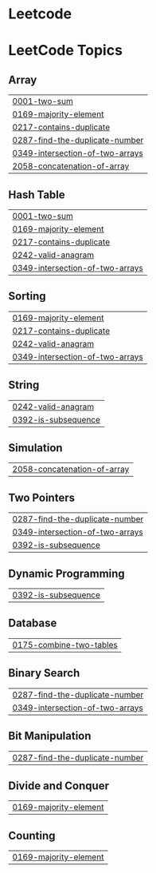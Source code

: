 # Leetcode
<!---LeetCode Topics Start-->
# LeetCode Topics
## Array
|  |
| ------- |
| [0001-two-sum](https://github.com/sara-mohamd/Leetcode/tree/master/0001-two-sum) |
| [0169-majority-element](https://github.com/sara-mohamd/Leetcode/tree/master/0169-majority-element) |
| [0217-contains-duplicate](https://github.com/sara-mohamd/Leetcode/tree/master/0217-contains-duplicate) |
| [0287-find-the-duplicate-number](https://github.com/sara-mohamd/Leetcode/tree/master/0287-find-the-duplicate-number) |
| [0349-intersection-of-two-arrays](https://github.com/sara-mohamd/Leetcode/tree/master/0349-intersection-of-two-arrays) |
| [2058-concatenation-of-array](https://github.com/sara-mohamd/Leetcode/tree/master/2058-concatenation-of-array) |
## Hash Table
|  |
| ------- |
| [0001-two-sum](https://github.com/sara-mohamd/Leetcode/tree/master/0001-two-sum) |
| [0169-majority-element](https://github.com/sara-mohamd/Leetcode/tree/master/0169-majority-element) |
| [0217-contains-duplicate](https://github.com/sara-mohamd/Leetcode/tree/master/0217-contains-duplicate) |
| [0242-valid-anagram](https://github.com/sara-mohamd/Leetcode/tree/master/0242-valid-anagram) |
| [0349-intersection-of-two-arrays](https://github.com/sara-mohamd/Leetcode/tree/master/0349-intersection-of-two-arrays) |
## Sorting
|  |
| ------- |
| [0169-majority-element](https://github.com/sara-mohamd/Leetcode/tree/master/0169-majority-element) |
| [0217-contains-duplicate](https://github.com/sara-mohamd/Leetcode/tree/master/0217-contains-duplicate) |
| [0242-valid-anagram](https://github.com/sara-mohamd/Leetcode/tree/master/0242-valid-anagram) |
| [0349-intersection-of-two-arrays](https://github.com/sara-mohamd/Leetcode/tree/master/0349-intersection-of-two-arrays) |
## String
|  |
| ------- |
| [0242-valid-anagram](https://github.com/sara-mohamd/Leetcode/tree/master/0242-valid-anagram) |
| [0392-is-subsequence](https://github.com/sara-mohamd/Leetcode/tree/master/0392-is-subsequence) |
## Simulation
|  |
| ------- |
| [2058-concatenation-of-array](https://github.com/sara-mohamd/Leetcode/tree/master/2058-concatenation-of-array) |
## Two Pointers
|  |
| ------- |
| [0287-find-the-duplicate-number](https://github.com/sara-mohamd/Leetcode/tree/master/0287-find-the-duplicate-number) |
| [0349-intersection-of-two-arrays](https://github.com/sara-mohamd/Leetcode/tree/master/0349-intersection-of-two-arrays) |
| [0392-is-subsequence](https://github.com/sara-mohamd/Leetcode/tree/master/0392-is-subsequence) |
## Dynamic Programming
|  |
| ------- |
| [0392-is-subsequence](https://github.com/sara-mohamd/Leetcode/tree/master/0392-is-subsequence) |
## Database
|  |
| ------- |
| [0175-combine-two-tables](https://github.com/sara-mohamd/Leetcode/tree/master/0175-combine-two-tables) |
## Binary Search
|  |
| ------- |
| [0287-find-the-duplicate-number](https://github.com/sara-mohamd/Leetcode/tree/master/0287-find-the-duplicate-number) |
| [0349-intersection-of-two-arrays](https://github.com/sara-mohamd/Leetcode/tree/master/0349-intersection-of-two-arrays) |
## Bit Manipulation
|  |
| ------- |
| [0287-find-the-duplicate-number](https://github.com/sara-mohamd/Leetcode/tree/master/0287-find-the-duplicate-number) |
## Divide and Conquer
|  |
| ------- |
| [0169-majority-element](https://github.com/sara-mohamd/Leetcode/tree/master/0169-majority-element) |
## Counting
|  |
| ------- |
| [0169-majority-element](https://github.com/sara-mohamd/Leetcode/tree/master/0169-majority-element) |
<!---LeetCode Topics End-->